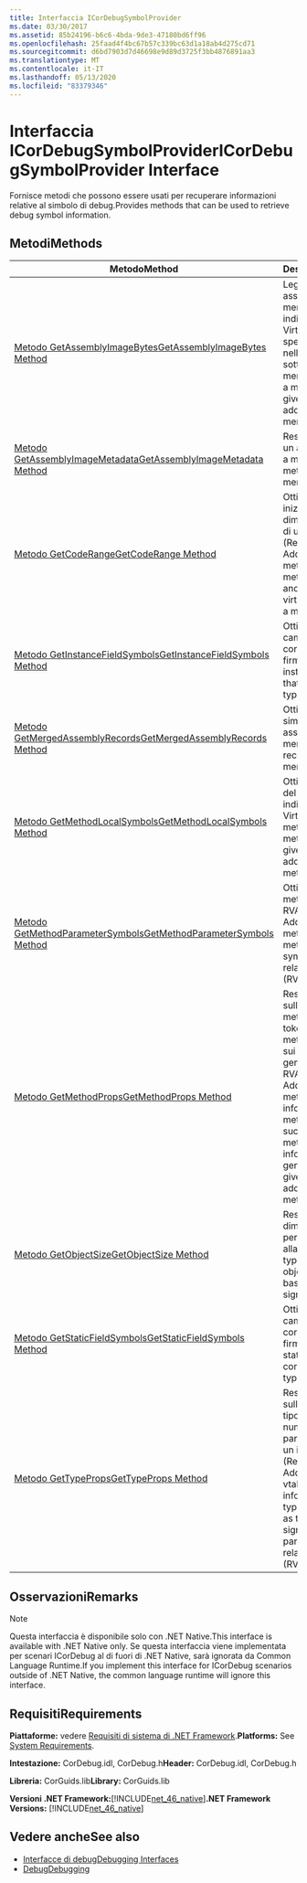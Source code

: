 ```yaml
---
title: Interfaccia ICorDebugSymbolProvider
ms.date: 03/30/2017
ms.assetid: 85b24196-b6c6-4bda-9de3-47180bd6ff96
ms.openlocfilehash: 25faad4f4bc67b57c339bc63d1a18ab4d275cd71
ms.sourcegitcommit: d6bd7903d7d46698e9d89d3725f3bb4876891aa3
ms.translationtype: MT
ms.contentlocale: it-IT
ms.lasthandoff: 05/13/2020
ms.locfileid: "83379346"
---
```

# <a name="icordebugsymbolprovider-interface"></a><span data-ttu-id="e018a-102">Interfaccia ICorDebugSymbolProvider</span><span class="sxs-lookup"><span data-stu-id="e018a-102">ICorDebugSymbolProvider Interface</span></span>
<span data-ttu-id="e018a-103">Fornisce metodi che possono essere usati per recuperare informazioni relative al simbolo di debug.</span><span class="sxs-lookup"><span data-stu-id="e018a-103">Provides methods that can be used to retrieve debug symbol information.</span></span>  
  
## <a name="methods"></a><span data-ttu-id="e018a-104">Metodi</span><span class="sxs-lookup"><span data-stu-id="e018a-104">Methods</span></span>  
  
|<span data-ttu-id="e018a-105">Metodo</span><span class="sxs-lookup"><span data-stu-id="e018a-105">Method</span></span>|<span data-ttu-id="e018a-106">Descrizione</span><span class="sxs-lookup"><span data-stu-id="e018a-106">Description</span></span>|  
|------------|-----------------|  
|[<span data-ttu-id="e018a-107">Metodo GetAssemblyImageBytes</span><span class="sxs-lookup"><span data-stu-id="e018a-107">GetAssemblyImageBytes Method</span></span>](icordebugsymbolprovider-getassemblyimagebytes-method.md)|<span data-ttu-id="e018a-108">Legge i dati da un assembly sottoposto a merge tramite un indirizzo RVA (Relative Virtual Address) specificato nell'assembly sottoposto a merge.</span><span class="sxs-lookup"><span data-stu-id="e018a-108">Reads data from a merged assembly given a relative virtual address (RVA) in the merged assembly.</span></span>|  
|[<span data-ttu-id="e018a-109">Metodo GetAssemblyImageMetadata</span><span class="sxs-lookup"><span data-stu-id="e018a-109">GetAssemblyImageMetadata Method</span></span>](icordebugsymbolprovider-getassemblyimagemetadata-method.md)|<span data-ttu-id="e018a-110">Restituisce i metadati da un assembly sottoposto a merge.</span><span class="sxs-lookup"><span data-stu-id="e018a-110">Returns the metadata from a merged assembly.</span></span>|  
|[<span data-ttu-id="e018a-111">Metodo GetCodeRange</span><span class="sxs-lookup"><span data-stu-id="e018a-111">GetCodeRange Method</span></span>](icordebugsymbolprovider-getcoderange-method.md)|<span data-ttu-id="e018a-112">Ottiene l'indirizzo iniziale del metodo e la dimensione sulla base di un indirizzo RVA (Relative Virtual Address) in un metodo.</span><span class="sxs-lookup"><span data-stu-id="e018a-112">Gets the method start address and size given a relative virtual address (RVA) in a method.</span></span>|  
|[<span data-ttu-id="e018a-113">Metodo GetInstanceFieldSymbols</span><span class="sxs-lookup"><span data-stu-id="e018a-113">GetInstanceFieldSymbols Method</span></span>](icordebugsymbolprovider-getinstancefieldsymbols-method.md)|<span data-ttu-id="e018a-114">Ottiene i simboli dei campi di istanza che corrispondono a una firma typespec.</span><span class="sxs-lookup"><span data-stu-id="e018a-114">Gets the instance field symbols that correspond to a typespec signature.</span></span>|  
|[<span data-ttu-id="e018a-115">Metodo GetMergedAssemblyRecords</span><span class="sxs-lookup"><span data-stu-id="e018a-115">GetMergedAssemblyRecords Method</span></span>](icordebugsymbolprovider-getmergedassemblyrecords-method.md)|<span data-ttu-id="e018a-116">Ottiene i record dei simboli per tutti gli assembly sottoposti a merge.</span><span class="sxs-lookup"><span data-stu-id="e018a-116">Gets the symbol records for all the merged assemblies.</span></span>|  
|[<span data-ttu-id="e018a-117">Metodo GetMethodLocalSymbols</span><span class="sxs-lookup"><span data-stu-id="e018a-117">GetMethodLocalSymbols Method</span></span>](icordebugsymbolprovider-getmethodlocalsymbols-method.md)|<span data-ttu-id="e018a-118">Ottiene i simboli locali del metodo da un indirizzo RVA (Relative Virtual Address) di tale metodo.</span><span class="sxs-lookup"><span data-stu-id="e018a-118">Gets a method's local symbols given the relative virtual address (RVA) of that method.</span></span>|  
|[<span data-ttu-id="e018a-119">Metodo GetMethodParameterSymbols</span><span class="sxs-lookup"><span data-stu-id="e018a-119">GetMethodParameterSymbols Method</span></span>](icordebugsymbolprovider-getmethodparametersymbols-method.md)|<span data-ttu-id="e018a-120">Ottiene i parametri del metodo da un indirizzo RVA (Relative Virtual Address) di tale metodo.</span><span class="sxs-lookup"><span data-stu-id="e018a-120">Gets a method's parameter symbols given the relative virtual address (RVA) of that method.</span></span>|  
|[<span data-ttu-id="e018a-121">Metodo GetMethodProps</span><span class="sxs-lookup"><span data-stu-id="e018a-121">GetMethodProps Method</span></span>](icordebugsymbolprovider-getmethodprops-method.md)|<span data-ttu-id="e018a-122">Restituisce informazioni sulle proprietà del metodo, ad esempio il token di metadati del metodo e informazioni sui relativi parametri generici, da un indirizzo RVA (Relative Virtual Address) fornito in tale metodo.</span><span class="sxs-lookup"><span data-stu-id="e018a-122">Returns information about method properties, such as the method's metadata token and information about its generic parameters, given a relative virtual address (RVA) in that method.</span></span>|  
|[<span data-ttu-id="e018a-123">Metodo GetObjectSize</span><span class="sxs-lookup"><span data-stu-id="e018a-123">GetObjectSize Method</span></span>](icordebugsymbolprovider-getobjectsize-method.md)|<span data-ttu-id="e018a-124">Restituisce le dimensioni dell'oggetto per un oggetto in base alla relativa firma typespec.</span><span class="sxs-lookup"><span data-stu-id="e018a-124">Returns the object size for an object based on its typespec signature.</span></span>|  
|[<span data-ttu-id="e018a-125">Metodo GetStaticFieldSymbols</span><span class="sxs-lookup"><span data-stu-id="e018a-125">GetStaticFieldSymbols Method</span></span>](icordebugsymbolprovider-getstaticfieldsymbols-method.md)|<span data-ttu-id="e018a-126">Ottiene i simboli dei campi statici che corrispondono a una firma typespec.</span><span class="sxs-lookup"><span data-stu-id="e018a-126">Gets the static field symbols that correspond to a typespec signature.</span></span>|  
|[<span data-ttu-id="e018a-127">Metodo GetTypeProps</span><span class="sxs-lookup"><span data-stu-id="e018a-127">GetTypeProps Method</span></span>](icordebugsymbolprovider-gettypeprops-method.md)|<span data-ttu-id="e018a-128">Restituisce informazioni sulle proprietà di un tipo, ad esempio il numero di firma dei parametri generici, dato un indirizzo RVA (Relative Virtual Address) in un oggetto vtable.</span><span class="sxs-lookup"><span data-stu-id="e018a-128">Returns information about a type's properties, such as the number of signature of its generic parameters, given a relative virtual address (RVA) in a vtable.</span></span>|  
  
## <a name="remarks"></a><span data-ttu-id="e018a-129">Osservazioni</span><span class="sxs-lookup"><span data-stu-id="e018a-129">Remarks</span></span>  
  
> [!NOTE]
> <span data-ttu-id="e018a-130">Questa interfaccia è disponibile solo con .NET Native.</span><span class="sxs-lookup"><span data-stu-id="e018a-130">This interface is available with .NET Native only.</span></span> <span data-ttu-id="e018a-131">Se questa interfaccia viene implementata per scenari ICorDebug al di fuori di .NET Native, sarà ignorata da Common Language Runtime.</span><span class="sxs-lookup"><span data-stu-id="e018a-131">If you implement this interface for ICorDebug scenarios outside of .NET Native, the common language runtime will ignore this interface.</span></span>  
  
## <a name="requirements"></a><span data-ttu-id="e018a-132">Requisiti</span><span class="sxs-lookup"><span data-stu-id="e018a-132">Requirements</span></span>  
 <span data-ttu-id="e018a-133">**Piattaforme:** vedere [Requisiti di sistema di .NET Framework](../../get-started/system-requirements.md).</span><span class="sxs-lookup"><span data-stu-id="e018a-133">**Platforms:** See [System Requirements](../../get-started/system-requirements.md).</span></span>  
  
 <span data-ttu-id="e018a-134">**Intestazione:** CorDebug.idl, CorDebug.h</span><span class="sxs-lookup"><span data-stu-id="e018a-134">**Header:** CorDebug.idl, CorDebug.h</span></span>  
  
 <span data-ttu-id="e018a-135">**Libreria:** CorGuids.lib</span><span class="sxs-lookup"><span data-stu-id="e018a-135">**Library:** CorGuids.lib</span></span>  
  
 <span data-ttu-id="e018a-136">**Versioni .NET Framework:**[!INCLUDE[net_46_native](../../../../includes/net-46-native-md.md)]</span><span class="sxs-lookup"><span data-stu-id="e018a-136">**.NET Framework Versions:** [!INCLUDE[net_46_native](../../../../includes/net-46-native-md.md)]</span></span>  
  
## <a name="see-also"></a><span data-ttu-id="e018a-137">Vedere anche</span><span class="sxs-lookup"><span data-stu-id="e018a-137">See also</span></span>

- [<span data-ttu-id="e018a-138">Interfacce di debug</span><span class="sxs-lookup"><span data-stu-id="e018a-138">Debugging Interfaces</span></span>](debugging-interfaces.md)
- [<span data-ttu-id="e018a-139">Debug</span><span class="sxs-lookup"><span data-stu-id="e018a-139">Debugging</span></span>](index.md)
